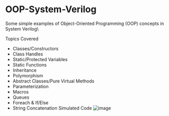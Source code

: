 # OOP-System-Verilog
Some simple examples of Object-Oriented Programming (OOP) concepts in System Verilog\

Topics Covered
* Classes/Constructors
* Class Handles
* Static/Protected Variables
* Static Functions
* Inheritance
* Polymorphism
* Abstract Classes/Pure Virtual Methods
* Parameterization
* Macros
* Queues
* Foreach & If/Else
* String Concatenation
Simulated Code
![image](https://github.com/GlennVodra/OOP-System-Verilog/assets/37476686/48562450-2172-4c8e-b2ba-7a373300258a)

